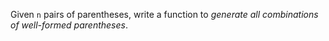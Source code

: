 Given `n` pairs of parentheses, write a function to *generate all combinations of well-formed parentheses*.

